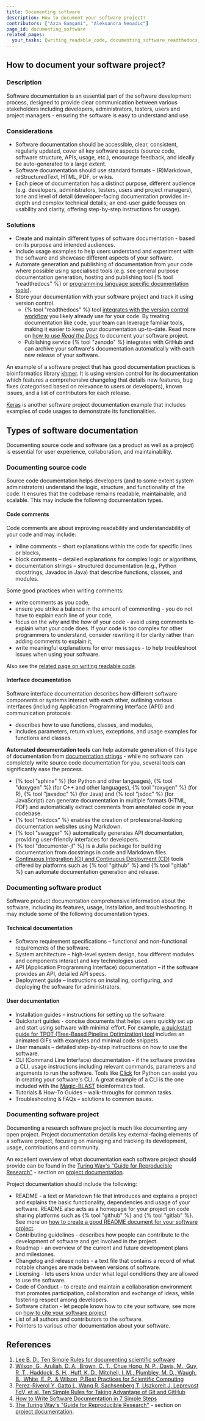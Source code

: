 ```yaml
---
title: Documenting software
description: How to document your software project?
contributors: ["Azza Gamgami", "Aleksandra Nenadic"]
page_id: documenting_software
related_pages:
  your_tasks: [writing_readable_code, documenting_software_readthedocs, creating_good_readme]
---
```


## How to document your software project?

### Description

Software documentation is an essential part of the software development process, designed to provide clear
communication between various stakeholders including developers, administrators, testers, users and project managers - 
ensuring the software is easy to understand and use.

### Considerations

* Software documentation should be accessible, clear, consistent, regularly updated, cover all key software aspects (source code, software structure, APIs, usage, etc.), 
encourage feedback, and ideally be auto-generated to a large extent.
* Software documentation should use standard formats – (R)Markdown, reStructuredText, HTML, PDF, or wikis.
* Each piece of documentation has a distinct purpose, different audience 
(e.g. developers, administrators, testers, users and project managers), tone and level of detail (developer-facing documentation provides 
in-depth and complex technical details; an end-user guide focuses on usability and clarity, offering step-by-step instructions for usage).

### Solutions

* Create and maintain different types of software documentation - based on its purpose and intended audiences. 
* Include usage examples to help users understand and experiment with the software and showcase different aspects of your software.
* Automate generation and publishing of documentation from your code where possible using specialised tools 
(e.g. see general purpose documentation generation, hosting and publishing tool {% tool "readthedocs" %} or [programming language specific documentation tools](#interface-documentation)).
* Store your documentation with your software project and track it using version control. 
  * {% tool "readthedocs" %} tool [integrates with the version control workflow](https://docs.readthedocs.com/platform/stable/reference/git-integration.html) you likely already use for your code. 
  By treating documentation like code, your team can leverage familiar tools, making it easier to keep your documentation up-to-date. 
  Read more on [how to use *Read the Docs*][creating_readthedocs] to document your software project.
  * Publishing service {% tool "zenodo" %} integrates with GitHub and can archive your software's documentation automatically with 
  each new release of your software.

An example of a software project that has good documentation practices is bioinformatics library [khmer](https://github.com/dib-lab/khmer/). 
It is using version control for its documentation which features a comprehensive changelog that details new features, 
bug fixes (categorised based on relevance to users or developers), known issues, and a list of contributors for each release.

[Keras](https://github.com/keras-team/keras) is another software project documentation example that includes examples of code usages 
to demonstrate its functionalities.

## Types of software documentation

Documenting source code and software (as a product as well as a project) is essential for user experience, collaboration, and maintainability.

### Documenting source code

Source code documentation helps developers (and to some extent system administrators) understand the logic, structure, and functionality of the code. 
It ensures that the codebase remains readable, maintainable, and scalable. This may include the following documentation types.

#### Code comments

Code comments are about improving readability and understandability of your code and may include:

- inline comments – short explanations within the code for specific lines or blocks,
- block comments – detailed explanations for complex logic or algorithms,
- documentation strings – structured documentation (e.g., Python docstrings, Javadoc in Java) that describe functions, classes, and modules.

Some good practices when writing comments:

- write comments as you code,
- ensure you strike a balance in the amount of commenting - you do not have to explain each line of your code,
- focus on the *why* and the *how* of your code - avoid using comments to explain what your code does. If your code is too
  complex for other programmers to understand, consider rewriting it for clarity rather than adding comments to explain it,
- write meaningful explanations for error messages - to help troubleshoot issues when using your software.

Also see the [related page on writing readable code](./writing_readable_code).

#### Interface documentation

Software interface documentation describes how different software components or systems interact with each other, 
outlining various interfaces (including Application Programming Interface (API)) and communication protocols:

- describes how to use functions, classes, and modules,
- includes parameters, return values, exceptions, and usage examples for functions and classes.

**Automated documentation tools** can help automate generation of this type of documentation from [documentation strings](#code-comments) - 
while no software can completely write source code documentation for you, several tools can significantly ease the process.

* {% tool "sphinx" %} (for Python and other languages), {% tool "doxygen" %} (for C++ and other languages), {% tool "roxygen" %} (for R), 
{% tool "javadoc" %} (for Java) and {% tool "jsdoc" %} (for JavaScript) can generate documentation in multiple formats (HTML, PDF) and automatically extract comments from annotated code in your codebase.
* {% tool "mkdocs" %} enables the creation of professional-looking documentation websites using Markdown.
* {% tool "swagger" %} automatically generates API documentation, providing user-friendly interfaces for developers.
* {% tool "documenter-jl" %} is a Julia package for building documentation from docstrings in code and Markdown files.
* [Continuous Integration (CI) and Continuous Deployment (CD)](https://github.com/resources/articles/devops/ci-cd) tools offered by platforms such as {% tool "github" %} and {% tool "gitlab" %} 
can automate documentation generation and release. 

### Documenting software product

Software product documentation comprehensive information about the software, including its features, usage, installation, and troubleshooting.
It may include some of the following documentation types.

#### Technical documentation

- Software requirement specifications – functional and non-functional requirements of the software.
- System architecture – high-level system design, how different modules and components interact and key technologies used.
- API (Application Programming Interface) documentation – if the software provides an API, detailed API specs.
- Deployment guide – instructions on installing, configuring, and deploying the software for administrators.

#### User documentation

- Installation guides – instructions for setting up the software.
- Quickstart guides - concise documents that helps users quickly set up and start using software with minimal effort. 
For example, [a quickstart guide for TPOT (Tree-Based Pipeline Optimization) tool](http://epistasislab.github.io/tpot/) includes an animated GIFs with examples and minimal code snippets.
- User manuals – detailed step-by-step instructions on how to use the software.
- CLI (Command Line Interface) documentation - if the software provides a CLI, usage instructions including relevant commands, 
parameters and arguments to run the software. Tools like [Click](https://click.palletsprojects.com/) for Python can assist you in creating your software's CLI. 
A great example of a CLI is the one included with the [Magic-BLAST](https://ncbi.github.io/magicblast/) bioinformatics tool.
- Tutorials & How-To Guides – walk-throughs for common tasks.
- Troubleshooting & FAQs – solutions to common issues.

### Documenting software project

Documenting a research software project is much like documenting any open project.
Project documentation details key external-facing elements of a software project, focusing on managing and tracking its 
development, usage, contributions and community.

An excellent overview of what documentation each software project should provide can be found in the [Turing Way's "Guide for Reproducible Research"](https://book.the-turing-way.org/reproducible-research/reproducible-research) - section on [project documentation](https://book.the-turing-way.org/reproducible-research/code-documentation/code-documentation-project).

Project documentation should include the following:

- README - a text or Markdown file that introduces and explains a project and explains the basic functionality, dependencies and usage of your software. README 
also acts as a homepage for your project on code sharing platforms such as {% tool "github" %} and {% tool "gitlab" %}.
See more on [how to create a good README document for your software project][creating_good_readme].
- Contributing guidelines - describes how people can contribute to the development of software and get involved in the project.
- Roadmap - an overview of the current and future development plans and milestones.
- Changelog and release notes - a text file that contains a record of what notable changes are made between versions of software.
- Licensing - lets users know under what legal conditions they are allowed to use the software.
- Code of Conduct - to create and maintain a collaboration environment that promotes participation, collaboration and exchange of ideas, 
while fostering respect among developers.
- Software citation - let people know how to cite your software, see more on [how to cite your software project](./citing_software)
- List of all authors and contributors to the software.
- Pointers to various other documentation about your software.

## References
1. [Lee B. D., Ten Simple Rules for documenting scientific software](https://doi.org/10.1371/journal.pcbi.1006561)
2. [Wilson, G., Aruliah, D. A., Brown, C. T., Chue Hong, N. P., Davis, M., Guy, R. T., Haddock, S. H., Huff, K. D., Mitchell, I. M., Plumbley, M. D., Waugh, B., White, E. P., & Wilson, P.Best Practices for Scientific Computing](https://doi.org/10.1371/journal.pbio.1001745)
3. [Perez-Riverol Y, Gatto L, Wang R, Sachsenberg T, Uszkoreit J, Leprevost FdV, et al. Ten Simple Rules for Taking Advantage of Git and GitHub](https://doi.org/10.1371/journal.pcbi.1004947)
4. [How to Write Software Documentation in 7 Simple Steps](https://technicalwriterhq.com/documentation/software-documentation/how-to-write-software-documentation/)
5. [The Turing Way's "Guide for Reproducible Research"](https://book.the-turing-way.org/reproducible-research/reproducible-research) - section on [project documentation](https://book.the-turing-way.org/reproducible-research/code-documentation/code-documentation-project).

[creating_good_readme]: /creating_good_readme
[licensing_software]: /licensing_software
[releasing_code]: /releasing_software
[software_documentation]: /documenting_software
[creating_readthedocs]: ./documenting_software_readthedocs
